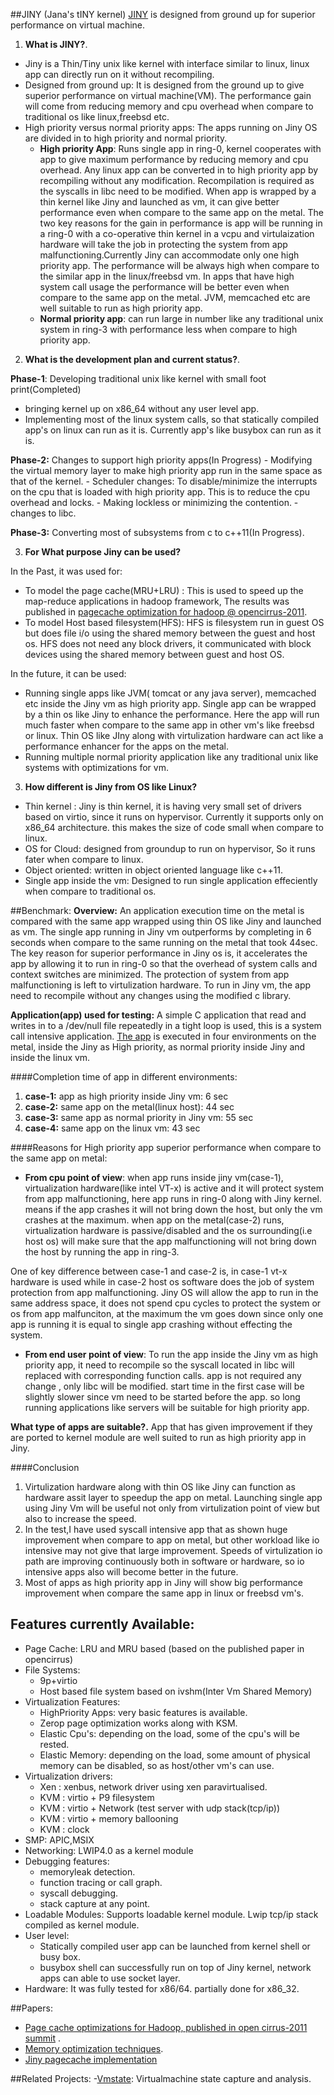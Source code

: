 ##JINY (Jana's tINY kernel)
[JINY](https://github.com/naredula-jana/Jiny-Kernel) is designed from ground up for superior performance on virtual machine.

1. **What is JINY?**.
 - Jiny is a Thin/Tiny unix like kernel with interface similar to linux, linux app can directly run on it without recompiling.
 - Designed from ground up: It is designed from the ground up to give superior performance on virtual machine(VM). The performance gain will come from reducing memory and cpu overhead when compare to traditional os like linux,freebsd etc.
 - High priority versus normal priority apps: The apps running on Jiny OS are divided in to high priority and normal priority. 
     - **High priority App**: Runs single app in ring-0, kernel cooperates with app to give maximum performance by reducing memory and cpu overhead. Any linux app can be converted in to high priority app by recompiling without any modification. Recompilation is required as the syscalls in libc need to be modified. When app is wrapped  by a  thin kernel like Jiny and launched as vm, it can give better performance even when compare to the same app on the metal. The two key reasons for the gain in performance is app will be running in a ring-0  with a co-operative thin kernel in a vcpu and virtulaization hardware will take the job in protecting the system from app malfunctioning.Currently Jiny can accommodate only one high priority app. The performance will be always high when compare to the similar app in the linux/freebsd vm. In apps that have high system call usage the performance will be better even when compare to the same app on the metal. JVM, memcached etc  are well suitable to run as high priority app.  
     - **Normal priority app**: can run large in number like any traditional unix system in ring-3 with performance less when compare to high priority app.  


2. **What is the development plan and current status?**.

  **Phase-1**: Developing traditional unix like kernel with small foot print(Completed)
 -  bringing kernel up on x86_64 without any user level app.
 -  Implementing most of the linux system calls, so that statically compiled app's on linux can run as it is. Currently app's like busybox can run as it is.
    
  **Phase-2:** Changes to support high priority apps(In Progress)
      - Modifying the  virtual memory layer to make high priority app run in the same space as that of the kernel.
      - Scheduler changes: To disable/minimize the interrupts on the cpu that is loaded with high priority app. This is to reduce the cpu overhead and locks.
      - Making lockless or minimizing the contention.
      - changes to libc.

  **Phase-3:**  Converting most of subsystems from c to c++11(In Progress).
     
3. **For What purpose Jiny can be used?**

 In the Past, it was used for:
  -  To model the page cache(MRU+LRU) : This is used to speed up the map-reduce applications in hadoop framework, The results was published in [pagecache optimization for hadoop @  opencirrus-2011](../master/doc/PageCache-Open-Cirrus.pdf). 
  -  To model Host based filesystem(HFS): HFS is filesystem run in guest OS but does file i/o using the shared memory between the guest and host os. HFS does not need any block drivers, it communicated with block devices using the shared memory between guest and host OS.  
 	
 In the future, it can be used:
   -  Running single apps like  JVM( tomcat or any java server), memcached  etc inside the Jiny vm as high priority app. Single app can be wrapped by a thin os like Jiny to enhance the performance.  Here the app will run much faster when compare to the same app in other vm's like freebsd or linux. Thin OS like JIny along with virtulization hardware can act like a performance enhancer for the apps on the metal.
   -  Running multiple normal priority application like any traditional unix like systems with optimizations for vm. 

3. **How different is Jiny from OS like Linux?**
   
 - Thin kernel : Jiny is thin kernel, it is having very small set of drivers based on virtio, since it runs on hypervisor. Currently it supports only on x86_64 architecture. this makes the size of code small when compare to linux.
 -  OS for Cloud: designed from groundup  to run on hypervisor, So it runs fater when compare to linux.
 -  Object oriented: written in object oriented language like c++11.
 -  Single app inside the vm: Designed to run single application effeciently when compare to traditional os.
 

 
##Benchmark:
**Overview:** An application execution time on the metal is compared with the same app wrapped using thin OS like Jiny and launched as vm. The single app running in Jiny vm outperforms by completing in 6 seconds when compare to the same running on the metal that took 44sec. The key reason for superior performance in Jiny os is, it accelerates the app by allowing  it to run in ring-0 so that the overhead of system calls and context switches are minimized. The protection of system from app malfunctioning is left to virtulization hardware. To run in Jiny vm, the app need to recompile without any changes using the modified c library.

**Application(app) used for testing:** A simple C application that read and writes in to a /dev/null file repeatedly in a tight loop is used, this is a system call intensive application. [The app](../master/modules/test_file/test_file.c) is executed in four environments on the metal, inside the Jiny as High priority, as normal priority inside Jiny  and inside the linux vm.   

####Completion time of app in different environments:

1. **case-1:** app as high priority inside Jiny vm:      6 sec
2. **case-2:** same app on the metal(linux host): 44 sec
3. **case-3:** same app as normal priority in Jiny vm: 55 sec
4. **case-4:** same app on the linux vm:          43 sec

####Reasons for High priority app superior performance when compare to the same app on metal:

- **From cpu point of view**: when app runs inside jiny vm(case-1), virtualization hardware(like intel VT-x) is active and it will protect system  from app malfunctioning, here app runs in ring-0 along with Jiny kernel. means if the app crashes it will not bring down the host, but only the vm crashes at the maximum. when app on the metal(case-2) runs, virtualization hardware is passive/disabled and the os surrounding(i.e host os) will make sure that the app malfunctioning will not bring down the host by running the app in ring-3. 

 One of key difference between case-1 and case-2 is, in case-1 vt-x hardware is used while in case-2 host os software does the job of system protection from app malfunctioning. Jiny OS will allow the app to run in the same address space, it does not spend cpu cycles to protect the system or os from app malfunciton, at the maximum the vm goes down since only one app is running it is equal to single app crashing without effecting the system.

        
- **From end user point of view**: To run the app inside the Jiny vm as high priority app, it need to recompile so the syscall located in libc will replaced with corresponding function calls. app is not required any change , only libc will be modified. start time in the first case will be slightly slower since vm need to be started before the app. so long running applications like servers will be suitable for high priority app.

**What type of apps are suitable?.**
 App that has given improvement if they are ported to kernel module are well suited to run as high priority app in Jiny.

####Conclusion
 1. Virtulization hardware along with thin OS like Jiny can function as hardware assit  layer to speedup the app on metal. Launching single app using Jiny Vm will be useful not only from virtulization point of view but also to increase the speed.
 2. In the test,I have used syscall intensive app that as shown huge improvement when compare to app on metal, but other workload like io intensive may not give that large improvement.  Speeds of virtulization io path are improving continuously both in software or hardware,  so  io intensive  apps also will become better in the future.
 3. Most of apps as  high priority app in Jiny will  show big performance improvement when compare the same app in linux or freebsd vm's. 

## Features currently Available:

- Page Cache:  LRU and MRU based (based on the published paper in opencirrus) 
- File Systems: 
   - 9p+virtio
   - Host based file system based on ivshm(Inter Vm Shared Memory) 
- Virtualization Features:
   - HighPriority Apps: very basic features is available.
   - Zerop page optimization works along with KSM.
   - Elastic Cpu's: depending on the load, some of the cpu's will be rested.
   - Elastic Memory: depending on the load, some amount of physical memory can be disabled, so as host/other vm's can use.
- Virtualization drivers:
    - Xen : xenbus, network driver using xen paravirtualised.
    - KVM : virtio + P9 filesystem
    - KVM : virtio + Network (test server with udp stack(tcp/ip))
    - KVM : virtio + memory ballooning
    - KVM : clock
- SMP: APIC,MSIX
- Networking:  LWIP4.0 as a kernel module
- Debugging features:
   - memoryleak detection.
   - function tracing or call graph.
   - syscall debugging.
   - stack capture at any point. 
- Loadable Modules:  Supports loadable kernel module. Lwip tcp/ip stack compiled as kernel module.
- User level:
   - Statically compiled user app can be launched from kernel shell or busy box.
   - busybox shell can successfully run on top of Jiny kernel, network apps can able to use socket layer.
- Hardware: It was fully tested for x86/64. partially done for x86_32.


##Papers:
 -   [Page cache optimizations for Hadoop, published in open cirrus-2011 summit](../master/doc/PageCache-Open-Cirrus.pdf) .
 -   [Memory optimization techniques](../master/doc/malloc_paper_techpulse_submit_final.pdf).
 -   [Jiny pagecache implementation](../master/doc/pagecache.txt)

##Related Projects:
 -[Vmstate](https://github.com/naredula-jana/vmstate): Virtualmachine state capture and analysis.